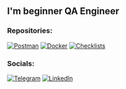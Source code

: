 ## I'm beginner QA Engineer 

### Repositories:
[![Postman](https://img.shields.io/badge/-Postman_collections-090909?style=for-the-badge&logo=postman&logoColor=FF6C37)](https://www.postman.com/navigation-engineer-23958700/workspace/postman-collection)
[![Docker](https://img.shields.io/badge/-Docker-090909?style=for-the-badge&logo=docker&logoColor=2496ED)](https://github.com/aleksey890/Docker)
[![Checklists](https://img.shields.io/badge/-Checkmarx-090909?style=for-the-badge&logo=checkmarx&logoColor=2496ED)](https://github.com/aleksey890/Checklist)

### Socials:
[![Telegram](https://img.shields.io/badge/-Telegram-090909?style=for-the-badge&logo=telegram&logoColor=26A5E4)](https://t.me/alexey408)
[![LinkedIn](https://img.shields.io/badge/-LinkedIn-090909?style=for-the-badge&logo=linkedin&logoColor=0A66C2)](https://www.linkedin.com/in/alexey408/)